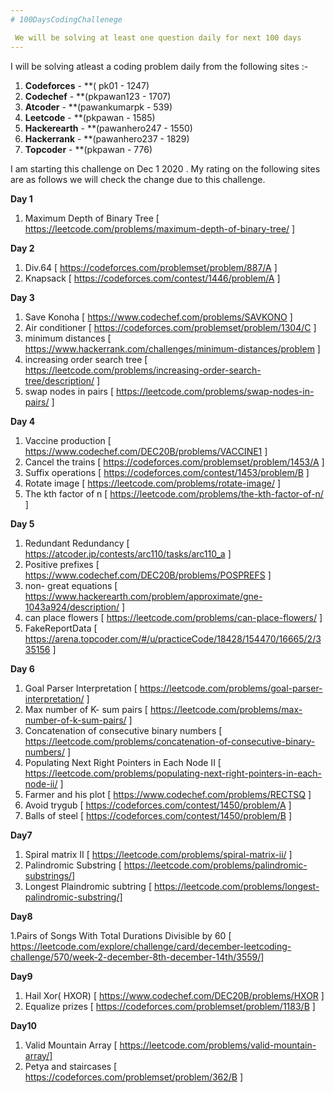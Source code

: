```yaml
---
# 100DaysCodingChallenege 

 We will be solving at least one question daily for next 100 days  
---
```

I will be solving atleast a coding problem daily
 from the following sites :- 
1. **Codeforces** - **( pk01 - 1247)
2. **Codechef** - **(pkpawan123 - 1707)
3. **Atcoder** - **(pawankumarpk - 539)
4. **Leetcode** - **(pkpawan - 1585)
5. **Hackerearth** - **(pawanhero247 - 1550)
6. **Hackerrank** - **(pawanhero237 - 1829)
7. **Topcoder**  - **(pkpawan - 776)

I am starting this challenge on Dec 1 2020 . 
My rating on the following sites are as follows we will check the change due to this challenge.

**Day 1**

 1.  Maximum Depth of Binary Tree  [  https://leetcode.com/problems/maximum-depth-of-binary-tree/ ]
 
 **Day 2**
 
 1. Div.64       [   https://codeforces.com/problemset/problem/887/A ]
 2. Knapsack     [   https://codeforces.com/contest/1446/problem/A ]
 
 **Day 3**
 
 1. Save Konoha  [  https://www.codechef.com/problems/SAVKONO ]
 2. Air conditioner [  https://codeforces.com/problemset/problem/1304/C ]
 3. minimum distances [  https://www.hackerrank.com/challenges/minimum-distances/problem ]
 4. increasing order search tree [  https://leetcode.com/problems/increasing-order-search-tree/description/ ]
 5. swap nodes in pairs [  https://leetcode.com/problems/swap-nodes-in-pairs/ ]
 
 **Day 4**
 
 1. Vaccine production [  https://www.codechef.com/DEC20B/problems/VACCINE1 ]
 2. Cancel the trains [  https://codeforces.com/problemset/problem/1453/A ]
 3. Suffix operations [  https://codeforces.com/contest/1453/problem/B ]
 4. Rotate image [  https://leetcode.com/problems/rotate-image/ ]
 5. The kth factor of n [  https://leetcode.com/problems/the-kth-factor-of-n/ ]
 
 **Day 5**
 
 1. Redundant Redundancy [  https://atcoder.jp/contests/arc110/tasks/arc110_a ]
 2. Positive prefixes [  https://www.codechef.com/DEC20B/problems/POSPREFS ]
 3. non- great equations [  https://www.hackerearth.com/problem/approximate/gne-1043a924/description/ ]
 4. can place flowers [  https://leetcode.com/problems/can-place-flowers/ ]
 5. FakeReportData [  https://arena.topcoder.com/#/u/practiceCode/18428/154470/16665/2/335156 ]
 
 **Day 6**
 
 1. Goal Parser Interpretation [  https://leetcode.com/problems/goal-parser-interpretation/ ]
 2. Max number of K- sum pairs [  https://leetcode.com/problems/max-number-of-k-sum-pairs/ ]
 3. Concatenation of consecutive binary numbers [  https://leetcode.com/problems/concatenation-of-consecutive-binary-numbers/ ]
 4. Populating Next Right Pointers in Each Node II [  https://leetcode.com/problems/populating-next-right-pointers-in-each-node-ii/ ]
 5. Farmer and his plot [  https://www.codechef.com/problems/RECTSQ ]
 6. Avoid trygub [  https://codeforces.com/contest/1450/problem/A ]
 7. Balls of steel [  https://codeforces.com/contest/1450/problem/B ]
 
 **Day7**
 
 1. Spiral matrix II [  https://leetcode.com/problems/spiral-matrix-ii/ ]
 2. Palindromic Substring [  https://leetcode.com/problems/palindromic-substrings/]
 3. Longest Plaindromic subtring  [  https://leetcode.com/problems/longest-palindromic-substring/] 
 
 **Day8**
 
 1.Pairs of Songs With Total Durations Divisible by 60 [  https://leetcode.com/explore/challenge/card/december-leetcoding-challenge/570/week-2-december-8th-december-14th/3559/]
 
 **Day9**
 
 1. Hail Xor( HXOR) [  https://www.codechef.com/DEC20B/problems/HXOR ]
 2. Equalize prizes [  https://codeforces.com/problemset/problem/1183/B ]
 
 **Day10**
 
 1. Valid Mountain Array [  https://leetcode.com/problems/valid-mountain-array/]
 2. Petya and staircases [  https://codeforces.com/problemset/problem/362/B ]
